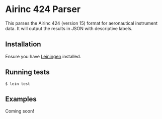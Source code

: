 # Airinc 424 Parser

This parses the Airinc 424 (version 15) format for aeronautical instrument data. It will output the results in JSON with descriptive labels.

## Installation

Ensure you have [Leiningen](https://leiningen.org/) installed.

## Running tests

    $ lein test

## Examples

Coming soon!
